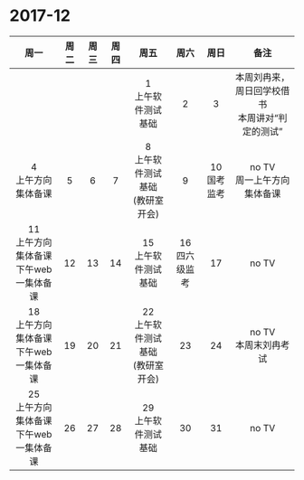 # 2017-12

|周一|周二|周三|周四|周五|周六|周日|备注|
|:---:|:---:|:---:|:---:|:---:|:---:|:---:|:---:|
|||||1<br>上午软件测试基础|2|3|本周刘冉来，周日回学校借书<br>本周讲对“判定的测试”|
|4<br>上午方向集体备课|5|6|7|8<br>上午软件测试基础<br>(教研室开会)|9|10<br>国考监考|no TV<br>周一上午方向集体备课|
|11<br>上午方向集体备课<br>下午web一集体备课|12|13|14|15<br>上午软件测试基础|16<br>四六级监考|17|no TV<br>|
|18<br>上午方向集体备课<br>下午web一集体备课|19|20|21|22<br>上午软件测试基础<br>(教研室开会)|23|24|no TV<br>本周末刘冉考试|
|25<br>上午方向集体备课<br>下午web一集体备课|26|27|28|29<br>上午软件测试基础|30|31|no TV<br>|